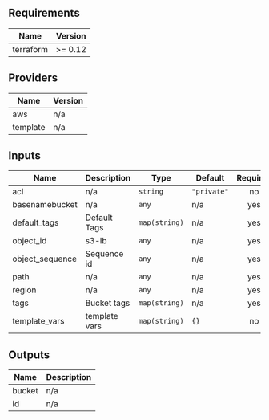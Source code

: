 ## Requirements

| Name | Version |
|------|---------|
| terraform | >= 0.12 |

## Providers

| Name | Version |
|------|---------|
| aws | n/a |
| template | n/a |

## Inputs

| Name | Description | Type | Default | Required |
|------|-------------|------|---------|:--------:|
| acl | n/a | `string` | `"private"` | no |
| basenamebucket | n/a | `any` | n/a | yes |
| default\_tags | Default Tags | `map(string)` | n/a | yes |
| object\_id | s3-lb | `any` | n/a | yes |
| object\_sequence | Sequence id | `any` | n/a | yes |
| path | n/a | `any` | n/a | yes |
| region | n/a | `any` | n/a | yes |
| tags | Bucket tags | `map(string)` | n/a | yes |
| template\_vars | template vars | `map(string)` | `{}` | no |

## Outputs

| Name | Description |
|------|-------------|
| bucket | n/a |
| id | n/a |

